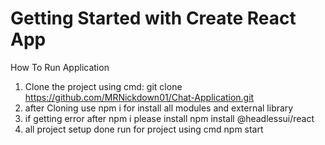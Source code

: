 # Getting Started with Create React App

How To Run Application 
1. Clone the project using cmd: git clone https://github.com/MRNickdown01/Chat-Application.git
2. after Cloning use npm i for install all modules and external library
3. if getting error after npm i please install npm install @headlessui/react
4. all project setup done run for project using cmd npm start

